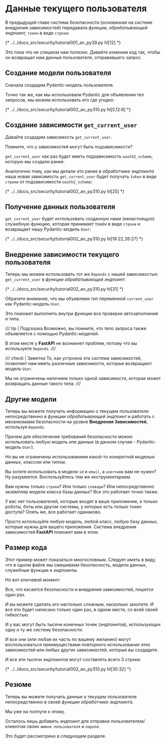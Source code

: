 # Данные текущего пользователя

В предыдущей главе система безопасности (основанная на системе внедрения зависимостей) передавала *функции, обрабатывающей эндпоинт,* `токен` в виде `строки`:

{* ../../docs_src/security/tutorial001_an_py39.py hl[12] *}

Это пока что не слишком нам полезно. Давайте изменим код так, чтобы он возвращал нам данные пользователя, отправившего запрос.

## Создание модели пользователя

Сначала создадим Pydantic-модель пользователя.

Точно так же, как мы использовали Pydantic для объявления тел запросов, мы можем использовать его где угодно:

{* ../../docs_src/security/tutorial002_an_py310.py hl[5,12:6] *}

## Создание зависимости `get_current_user`

Давайте создадим зависимость `get_current_user`.

Помните, что у зависимостей могут быть подзависимости?

`get_current_user` как раз будет иметь подзависимость `oauth2_scheme`, которую мы создали ранее.

Аналогично тому, как мы делали это ранее в *обработчике эндпоинта*  наша новая зависимость `get_current_user` будет получать `token` в виде `строки` от подзависимости `oauth2_scheme`:

{* ../../docs_src/security/tutorial002_an_py310.py hl[25] *}

## Получение данных пользователя

`get_current_user` будет использовать созданную нами (ненастоящую) служебную функцию, которая принимает токен в виде `строки` и возвращает нашу Pydantic-модель `User`:

{* ../../docs_src/security/tutorial002_an_py310.py hl[19:22,26:27] *}

## Внедрение зависимости текущего пользователя

Теперь мы можем использовать тот же `Depends` с нашей зависимостью `get_current_user` в *функции обрабатывающей эндпоинт*:

{* ../../docs_src/security/tutorial002_an_py310.py hl[31] *}

Обратите внимание, что мы объявляем тип переменной `current_user` как Pydantic-модель `User`.

Это поможет выполнить внутри функции все проверки автозаполнения и типа.

/// tip | Подсказка
Возможно, вы помните, что тело запроса также объявляется с помощью Pydantic-моделей.

В этом месте у **FastAPI** не возникнет проблем, потому что вы используете `Depends`.
///

/// check | Заметка
То, как устроена эта система зависимостей, позволяет нам иметь различные зависимости, которые возвращают модель `User`.

Мы не ограничены наличием только одной зависимости, которая может возвращать данные такого типа.
///

## Другие модели

Теперь вы можете получать информацию о текущем пользователе непосредственно в *функции обрабатывающей эндпоинт* и работать с механизмами безопасности на уровне **Внедрения Зависимостей**, используя `Depends`.

Причем для обеспечения требований безопасности можно использовать любую модель или данные (в данном случае - Pydantic-модель `User`).

Но вы не ограничены использованием какой-то конкретной моделью данных, классом или типом.

Вы хотите использовать в модели `id` и `email`, а `username` вам не нужен? Ну разумеется. Воспользуйтесь тем же инструментарием.

Вам нужны только `строки`? Или только `словари`? Или непосредственно экземпляр модели класса базы данных? Все это работает точно также.

У вас нет пользователей, которые входят в ваше приложение, а только роботы, боты или другие системы, у которых есть только токен доступа? Опять же, все работает одинаково.

Просто используйте любую модель, любой класс, любую базу данных, которые нужны для вашего приложения. Система внедрения зависимостей **FastAPI** поможет вам в этом.

## Размер кода

Этот пример может показаться многословным. Следует иметь в виду, что в одном файле мы смешиваем безопасность, модели данных, служебные функции и *эндпоинты*.

Но вот ключевой момент:

Все, что касается безопасности и внедрения зависимостей, пишется один раз.

И вы можете сделать его настолько сложным, насколько захотите. И все это будет написано только один раз, в одном месте, со всей своей гибкостью.

И у вас могут быть тысячи конечных точек (*эндпоинтов*), использующих одну и ту же систему безопасности.

И все они (или любая их часть по вашему желанию) могут воспользоваться преимуществами повторного использования этих зависимостей или любых других зависимостей, которые вы создадите.

И все эти тысячи *эндпоинтов* могут составлять всего 3 строки:

{* ../../docs_src/security/tutorial002_an_py310.py hl[30:32] *}

## Резюме

Теперь вы можете получать данные о текущем пользователе непосредственно в своей *функции обработчике эндпоинта*.

Мы уже на полпути к этому.

Осталось лишь добавить *эндпоинт* для отправки пользователем/клиентом своих `имени пользователя` и `пароля`.

Это будет рассмотрено в следующем разделе.
